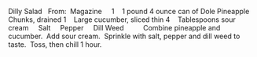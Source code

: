Dilly Salad
 
From:  Magazine
 
 
1    1 pound 4 ounce can of Dole Pineapple Chunks, drained
1    Large cucumber, sliced thin
4    Tablespoons sour cream
    Salt
    Pepper
    Dill Weed
    
 
 
Combine pineapple and cucumber.  Add sour cream.  Sprinkle with salt, pepper and dill weed to taste.  Toss, then chill 1 hour.
